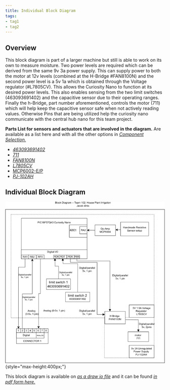 ```yaml
---
title: Individual Block Diagram
tags:
- tag1
- tag2
---
```


## Overview

This block diagram is part of a larger machine but still is able to work on its own to measure moisture. Two power levels are required which can be derived from the same 9v 3a power supply. This can supply power to both the motor at 12v levels (combined at the H-Bridge #FAN8100N) and the second power level is a 5v 1a which is obtained through the Voltage regulator (#L7805CV). This allows the Curiosity Nano to function at its desired power levels. This also enables sensing from the two limit switches (463093691402) and the capacitive sensor due to their operating ranges. Finally the h-Bridge, part number aforementioned, controls the motor (711) which will help keep the capacitive sensor safe when not actively reading values. Otherwise Pins that are being utilized help the curiosity nano communicate with the central hub nano for this team project.

<!--
This needs to be updated with a brief purpose for having the block diagram.
Things to mention are:
* power levels
* sensor
* Actuator
* team connections
* Power source
* ...

To get some initial formatting help, one can view ["here"](https://embedded-systems-design.github.io/EGR304DataSheetTemplate/Appendix/basic-markdown-examples/) some basic techniques.
-->

**Parts List for sensors and actuators that are involved in the diagram.**
Are available as a list here and with all the other options in [*Component Selection.*](https://jacobdirks.github.io/02-Component-Selection/Component-Selection/)

* [*463093691402*](https://www.digikey.com/en/products/detail/w-rth-elektronik/463093691402/14113680?gclsrc=aw.ds&gad_source=1&gad_campaignid=20243136172&gbraid=0AAAAADrbLlhjMd1SI_TeFQt_5_XtjL5xo&gclid=CjwKCAjwr8LHBhBKEiwAy47uUmrm-bK4boEMAm9Mk_cnw0iZMQBKQOZvTpEZI7Jhn9Q0tGQiBCwf3BoC28MQAvD_BwE)
* [*711*](https://www.digikey.com/en/products/detail/adafruit-industries-llc/711/5353610)
* [*FAN8100N*](https://www.digikey.com/en/products/detail/fairchild-semiconductor/FAN8100N/11558200)
* [*L7805CV*](https://www.digikey.com/en/products/detail/stmicroelectronics/L7805CV/585964)
* [MCP6002-E/P](https://www.digikey.com/en/products/detail/microchip-technology/MCP6002-E-P/683196)
* [*PJ-102AH*](https://www.digikey.com/en/products/detail/cui-devices/PJ-102AH/408448)

## **Individual Block Diagram**

![Uh oh we lost the Block Diagram](images/DirksBlockDiagramT102.png){style="max-height:400px;"}

This block diagram is available on [*as a draw io file*](images/DirksBlockDiagram.drawio) and it can be found [*in pdf form here.*](images/EGR304IndividualBlockDiagram.pdf)
<!--
## Example Block Diagram

Showing an example of how to import a screenshot of the block diagram created outside of git and brought into a page.

![Example of Individual Block diagram ](individual-block-diagram.png)
-->